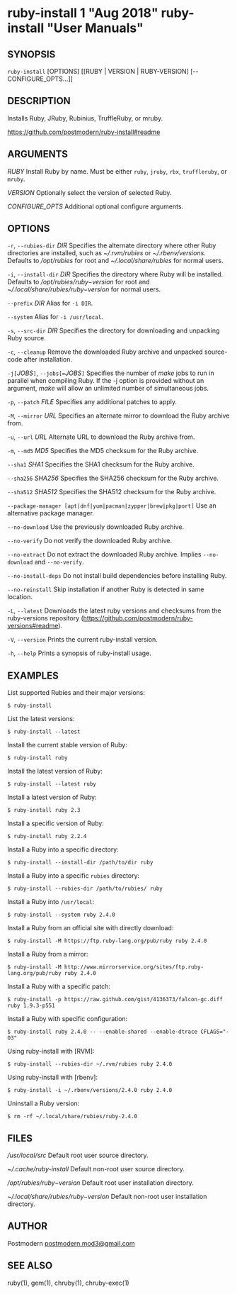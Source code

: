 # ruby-install 1 "Aug 2018" ruby-install "User Manuals"

## SYNOPSIS

`ruby-install` [OPTIONS] [[RUBY \| VERSION \| RUBY-VERSION] [-- CONFIGURE_OPTS...]]

## DESCRIPTION

Installs Ruby, JRuby, Rubinius, TruffleRuby, or mruby.

https://github.com/postmodern/ruby-install#readme

## ARGUMENTS

*RUBY*
	Install Ruby by name. Must be either `ruby`, `jruby`, `rbx`, `truffleruby`, or
  `mruby`.

*VERSION*
	Optionally select the version of selected Ruby.

*CONFIGURE_OPTS*
	Additional optional configure arguments.

## OPTIONS

`-r`, `--rubies-dir` *DIR*
	Specifies the alternate directory where other Ruby directories are
	installed, such as *~/.rvm/rubies* or *~/.rbenv/versions*.
	Defaults to */opt/rubies* for root and *~/.local/share/rubies* for normal
  users.

`-i`, `--install-dir` *DIR*
	Specifies the directory where Ruby will be installed.
	Defaults to */opt/rubies/$ruby-$version* for root and
	*~/.local/share/rubies/$ruby-$version* for normal users.

`--prefix` *DIR*
	Alias for `-i DIR`.

`--system`
	Alias for `-i /usr/local`.

`-s`, `--src-dir` *DIR*
	Specifies the directory for downloading and unpacking Ruby source.

`-c`, `--cleanup`
	Remove the downloaded Ruby archive and unpacked source-code after
	installation.

`-j[`*JOBS*`]`, `--jobs[=`*JOBS*`]`
	Specifies the number of *make* jobs to run in parallel when compiling
	Ruby. If the -j option is provided without an argument, *make* will
	allow an unlimited number of simultaneous jobs.

`-p`, `--patch` *FILE*
	Specifies any additional patches to apply.

`-M`, `--mirror` *URL*
	Specifies an alternate mirror to download the Ruby archive from.

`-u`, `--url` *URL*
	Alternate URL to download the Ruby archive from.

`-m`, `--md5` *MD5*
	Specifies the MD5 checksum for the Ruby archive.

`--sha1` *SHA1*
	Specifies the SHA1 checksum for the Ruby archive.

`--sha256` *SHA256*
	Specifies the SHA256 checksum for the Ruby archive.

`--sha512` *SHA512*
	Specifies the SHA512 checksum for the Ruby archive.

`--package-manager [apt|dnf|yum|pacman|zypper|brew|pkg|port]`
  Use an alternative package manager.

`--no-download`
	Use the previously downloaded Ruby archive.

`--no-verify`
	Do not verify the downloaded Ruby archive.

`--no-extract`
	Do not extract the downloaded Ruby archive. Implies `--no-download`
	and `--no-verify`.

`--no-install-deps`
	Do not install build dependencies before installing Ruby.

`--no-reinstall`
	Skip installation if another Ruby is detected in same location.

`-L`, `--latest`
	Downloads the latest ruby versions and checksums from the ruby-versions
	repository (https://github.com/postmodern/ruby-versions#readme).

`-V`, `--version`
	Prints the current ruby-install version.

`-h`, `--help`
	Prints a synopsis of ruby-install usage.

## EXAMPLES

List supported Rubies and their major versions:

    $ ruby-install

List the latest versions:

    $ ruby-install --latest

Install the current stable version of Ruby:

    $ ruby-install ruby

Install the latest version of Ruby:

    $ ruby-install --latest ruby

Install a latest version of Ruby:

    $ ruby-install ruby 2.3

Install a specific version of Ruby:

    $ ruby-install ruby 2.2.4

Install a Ruby into a specific directory:

    $ ruby-install --install-dir /path/to/dir ruby

Install a Ruby into a specific `rubies` directory:

    $ ruby-install --rubies-dir /path/to/rubies/ ruby

Install a Ruby into `/usr/local`:

    $ ruby-install --system ruby 2.4.0

Install a Ruby from an official site with directly download:

    $ ruby-install -M https://ftp.ruby-lang.org/pub/ruby ruby 2.4.0

Install a Ruby from a mirror:

    $ ruby-install -M http://www.mirrorservice.org/sites/ftp.ruby-lang.org/pub/ruby ruby 2.4.0

Install a Ruby with a specific patch:

    $ ruby-install -p https://raw.github.com/gist/4136373/falcon-gc.diff ruby 1.9.3-p551

Install a Ruby with specific configuration:

    $ ruby-install ruby 2.4.0 -- --enable-shared --enable-dtrace CFLAGS="-O3"

Using ruby-install with [RVM]:

    $ ruby-install --rubies-dir ~/.rvm/rubies ruby 2.4.0

Using ruby-install with [rbenv]:

    $ ruby-install -i ~/.rbenv/versions/2.4.0 ruby 2.4.0

Uninstall a Ruby version:

    $ rm -rf ~/.local/share/rubies/ruby-2.4.0

## FILES

*/usr/local/src*
	Default root user source directory.

*~/.cache/ruby-install*
	Default non-root user source directory.

*/opt/rubies/$ruby-$version*
	Default root user installation directory.

*~/.local/share/rubies/$ruby-$version*
	Default non-root user installation directory.

## AUTHOR

Postmodern <postmodern.mod3@gmail.com>

## SEE ALSO

ruby(1), gem(1), chruby(1), chruby-exec(1)
